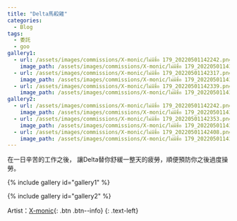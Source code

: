 ```yaml
---
title: "Delta馬殺雞"
categories:
  - Blog
tags:
  - 委託
  - goo
gallery1:
  - url: /assets/images/commissions/X-monic/ไม่มีชื่อ 179_20220501142242.png
    image_path: /assets/images/commissions/X-monic/ไม่มีชื่อ 179_20220501142242.png
  - url: /assets/images/commissions/X-monic/ไม่มีชื่อ 179_20220501142317.png
    image_path: /assets/images/commissions/X-monic/ไม่มีชื่อ 179_20220501142317.png
  - url: /assets/images/commissions/X-monic/ไม่มีชื่อ 179_20220501142339.png
    image_path: /assets/images/commissions/X-monic/ไม่มีชื่อ 179_20220501142339.png
gallery2:
  - url: /assets/images/commissions/X-monic/ไม่มีชื่อ 179_20220501142242.png
    image_path: /assets/images/commissions/X-monic/ไม่มีชื่อ 179_20220501142242.png
  - url: /assets/images/commissions/X-monic/ไม่มีชื่อ 179_20220501142353.png
    image_path: /assets/images/commissions/X-monic/ไม่มีชื่อ 179_20220501142353.png
  - url: /assets/images/commissions/X-monic/ไม่มีชื่อ 179_20220501142408.png
    image_path: /assets/images/commissions/X-monic/ไม่มีชื่อ 179_20220501142408.png
---
```


在一日辛苦的工作之後，
讓Delta替你舒緩一整天的疲勞，順便預防你之後過度操勞。

{% include gallery id="gallery1" %}

{% include gallery id="gallery2" %}

Artist：[X-monic](https://twitter.com/MonaDever){: .btn .btn--info}
{: .text-left}

